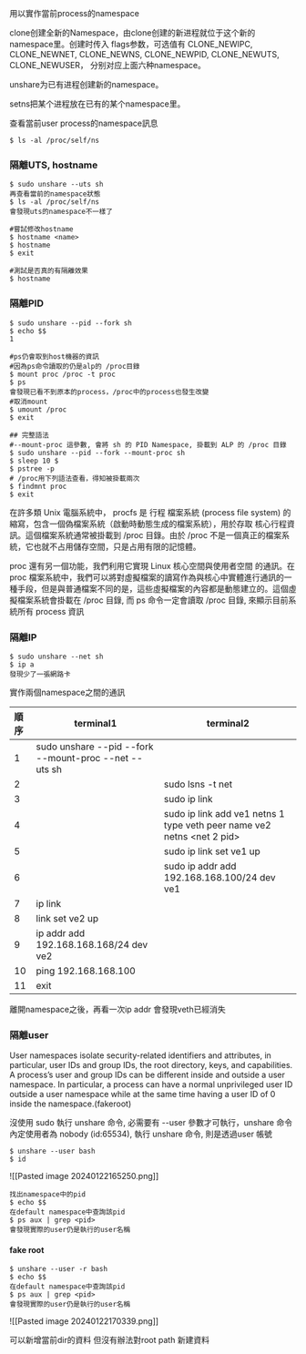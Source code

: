用以實作當前process的namespace


clone创建全新的Namespace，由clone创建的新进程就位于这个新的namespace里。创建时传入 flags参数，可选值有 CLONE_NEWIPC, CLONE_NEWNET, CLONE_NEWNS, CLONE_NEWPID, CLONE_NEWUTS, CLONE_NEWUSER， 分别对应上面六种namespace。

unshare为已有进程创建新的namespace。

setns把某个进程放在已有的某个namespace里。



查看當前user process的namespace訊息
```
$ ls -al /proc/self/ns
```


### 隔離UTS, hostname
```
$ sudo unshare --uts sh 
再查看當前的namespace狀態
$ ls -al /proc/self/ns
會發現uts的namespace不一樣了

#嘗試修改hostname
$ hostname <name>
$ hostname
$ exit 

#測試是否真的有隔離效果
$ hostname
```

### 隔離PID
```
$ sudo unshare --pid --fork sh 
$ echo $$
1

#ps仍會取到host機器的資訊
#因為ps命令讀取的仍是alp的 /proc目錄
$ mount proc /proc -t proc
$ ps 
會發現已看不到原本的process，/proc中的process也發生改變
#取消mount
$ umount /proc
$ exit

## 完整語法
#--mount-proc 這參數, 會將 sh 的 PID Namespace, 掛載到 ALP 的 /proc 目錄
$ sudo unshare --pid --fork --mount-proc sh 
$ sleep 10 $
$ pstree -p
# /proc用下列語法查看，得知被掛載兩次
$ findmnt proc
$ exit
```


在許多類 Unix 電腦系統中， procfs 是 行程 檔案系統 (process file system) 的縮寫，包含一個偽檔案系統（啟動時動態生成的檔案系統），用於存取 核心行程資訊。這個檔案系統通常被掛載到 /proc 目錄。由於 /proc 不是一個真正的檔案系統，它也就不占用儲存空間，只是占用有限的記憶體。

proc 還有另一個功能，我們利用它實現 Linux 核心空間與使用者空間 的通訊。在 proc 檔案系統中，我們可以將對虛擬檔案的讀寫作為與核心中實體進行通訊的一種手段，但是與普通檔案不同的是，這些虛擬檔案的內容都是動態建立的。這個虛擬檔案系統會掛載在 /proc 目錄, 而 ps 命令一定會讀取 /proc 目錄, 來顯示目前系統所有 process 資訊




### 隔離IP
```
$ sudo unshare --net sh 
$ ip a
發現少了一張網路卡
```

實作兩個namespace之間的通訊

| 順序 | terminal1 | terminal2 |
| :--- | ---- | ---- |
| 1 | sudo unshare --pid --fork --mount-proc --net --uts sh |  |
| 2 |  |  sudo lsns -t net |
| 3 |  | sudo ip link |
| 4 |  | sudo ip link add ve1 netns 1 type veth peer name ve2 netns <net 2 pid> |
| 5 |  | sudo ip link set ve1 up |
| 6 |  | sudo ip addr add 192.168.168.100/24 dev ve1 |
| 7 | ip link |  |
| 8 | link set ve2 up |  |
| 9 | ip addr add 192.168.168.168/24 dev ve2 |  |
| 10 | ping 192.168.168.100 |  |
| 11 | exit |  |
離開namespace之後，再看一次ip addr 會發現veth已經消失


### 隔離user
User namespaces isolate security-related identifiers and attributes, in particular, user IDs and group IDs, the root directory, keys, and capabilities. A process’s user and group IDs can be different inside and outside a user namespace. In particular, a process can have a normal unprivileged user ID outside a user namespace while at the same time having a user ID of 0 inside the namespace.(fakeroot)

沒使用 sudo 執行 unshare 命令, 必需要有 --user 參數才可執行，unshare 命令內定使用者為 nobody (id:65534), 執行 unshare 命令, 則是透過user 帳號

```
$ unshare --user bash
$ id 
```
![[Pasted image 20240122165250.png]]

```
找出namespace中的pid
$ echo $$
在default namespace中查詢該pid
$ ps aux | grep <pid>
會發現實際的user仍是執行的user名稱
```


#### fake root
```
$ unshare --user -r bash
$ echo $$
在default namespace中查詢該pid
$ ps aux | grep <pid>
會發現實際的user仍是執行的user名稱
```

![[Pasted image 20240122170339.png]]

可以新增當前dir的資料
但沒有辦法對root path 新建資料








